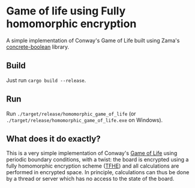 # Game of life using Fully homomorphic encryption

A simple implementation of Conway's Game of Life built using Zama's [concrete-boolean](https://github.com/zama-ai/concrete/tree/master/concrete-boolean) library.

## Build

Just run `cargo build --release`. 

## Run

Run `./target/release/homomorphic_game_of_life` (or `./target/release/homomorphic_game_of_life.exe` on Windows). 

## What does it do exactly?

This is a very simple implementation of Conway's [Game of Life](https://en.wikipedia.org/wiki/Conway%27s_Game_of_Life) using periodic boundary conditions, with a twist: the board is encrypted using a fully homomorphic encryption scheme ([TFHE](https://eprint.iacr.org/2018/421.pdf)) and all calculations are performed in encrypted space. In principle, calculations can thus be done by a thread or server which has no access to the state of the board. 
